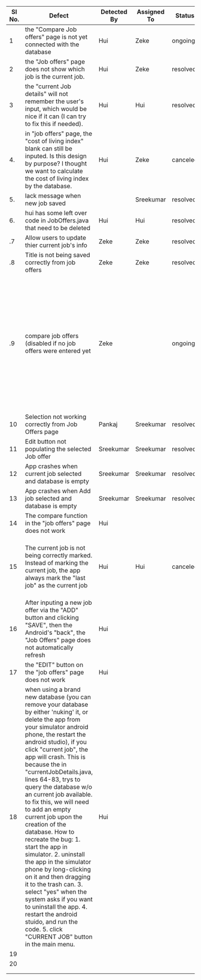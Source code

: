 |Sl No.|Defect|Detected By|Assigned To|Status|Notes|
|---|---|---|---|---|---|
| 1  |  the "Compare Job offers" page is not yet connected with the database | Hui  | Zeke  | ongoing  | |
| 2  |  the "Job offers" page does not show which job is the current job. |  Hui | Zeke  |  resolved | |
| 3  | the "current Job details" will not remember the user's input, which would be nice if it can (I can try to fix this if needed).   |  Hui | Hui  |  resolved | |
| 4. | in "job offers" page, the "cost of living index" blank can still be inputed. Is this design by purpose? I thought we want to calculate the cost of living index by the database.| Hui | Zeke | canceled | Alex said it was fine|
| 5. | lack message when new job saved| |Sreekumar |resolved | |
| 6. | hui has some left over code in JobOffers.java that need to be deleted | Hui | Hui | resolved  | |
| .7 | Allow users to update thier current job's info  | Zeke | Zeke | resolved | |
| .8 | Title is not being saved correctly from job offers | Zeke | Zeke | resolved | |
| .9 | compare job offers (disabled if no job offers were entered yet | Zeke | | ongoing|To be precise, this functionality will be enabled if there are either (1) at least two job offers, in the case there is no current job, or (2) at least one job offer, in the case there is a current job. |
|10|Selection not working correctly from Job Offers page|Pankaj|Sreekumar|resolved| |
|11|Edit button not populating the selected Job offer|Sreekumar|Sreekumar|resolved| |
|12|App crashes when current job selected and database is empty|Sreekumar|Sreekumar|resolved| |
|13|App crashes when Add job selected and database is empty|Sreekumar|Sreekumar|resolved| |
|14|The compare function in the "job offers" page does not work|Hui | | | |
|15|The current job is not being correctly marked. Instead of marking the current job, the app always mark the "last job" as the current job| Hui|Hui |canceled | this is rather mystery. I cannot reproduce this error anymore. let's fix others first|
|16|After inputing a new job offer via the "ADD" button and clicking "SAVE", then the Android's "back", the "Job Offers" page does not automatically refresh | Hui| | | |
|17| the "EDIT" button on the "job offers" page does not work|Hui | | | |
|18| when using a brand new database (you can remove your database by either 'nuking' it, or delete the app from your simulator android phone, the restart the android studio), if you click "current job", the app will crash. This is because the in "currentJobDetails.java, lines 64-83, trys to query the database w/o an current job available. to fix this, we will need to add an empty current job upon the creation of the database. How to recreate the bug: 1. start the app in simulator. 2. uninstall the app in the simulator phone by long-clicking on it and then dragging it to the trash can. 3. select "yes" when the system asks if you want to uninstall the app. 4. restart the android stuido, and run the code. 5. click "CURRENT JOB" button in the main menu. | Hui | | | This is a bug that any new user (e.g. the TA that is scoring us) will face, so that we have to fix it|
|19| | | | | |
|20| | | | | |
| | | | | | |
| | | | | | |
